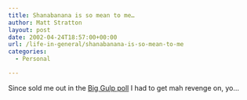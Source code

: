 ```yaml
---
title: Shanabanana is so mean to me…
author: Matt Stratton
layout: post
date: 2002-04-24T18:57:00+00:00
url: /life-in-general/shanabanana-is-so-mean-to-me
categories:
  - Personal

---
```

Since sold me out in the [Big Gulp poll][1] I had to get mah revenge on, yo&#8230;

 [1]: http://www.livejournal.com/poll/?id=29849